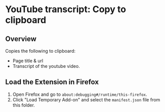 # YouTube transcript: Copy to clipboard

## Overview

Copies the following to clipboard:
- Page title & url
- Transcript of the youtube video.


## Load the Extension in Firefox
1. Open Firefox and go to `about:debugging#/runtime/this-firefox`.
2. Click "Load Temporary Add-on" and select the `manifest.json` file from this folder.
